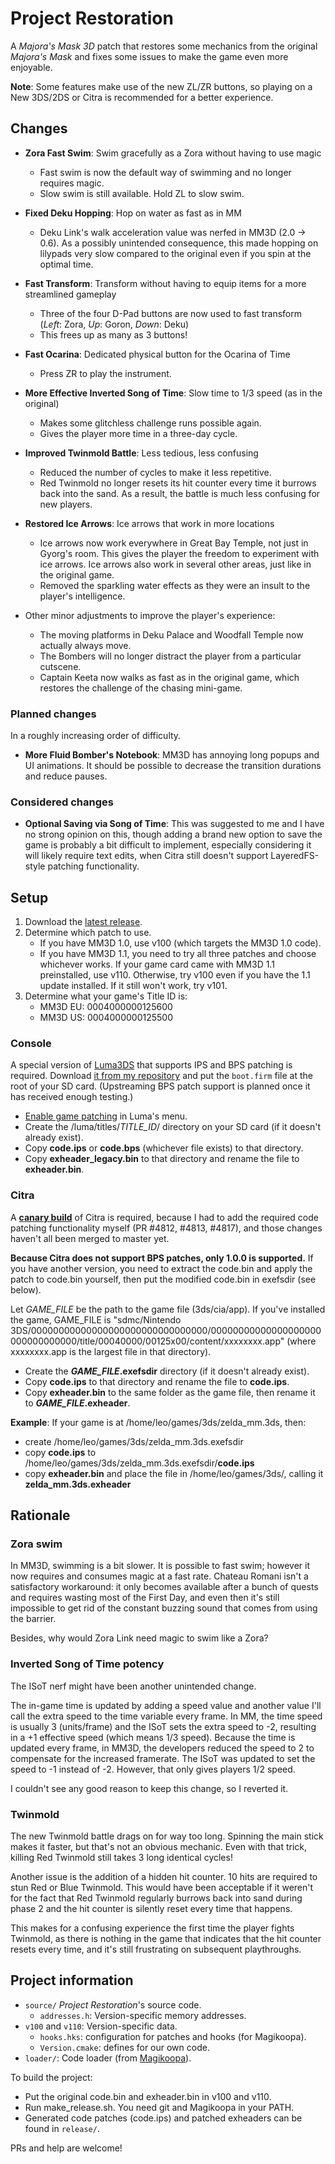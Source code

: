 # Project Restoration

A *Majora's Mask 3D* patch that restores some mechanics from the original *Majora's Mask*
and fixes some issues to make the game even more enjoyable.

**Note**: Some features make use of the new ZL/ZR buttons,
so playing on a New 3DS/2DS or Citra is recommended for a better experience.

## Changes

* **Zora Fast Swim**: Swim gracefully as a Zora without having to use magic
  * Fast swim is now the default way of swimming and no longer requires magic.
  * Slow swim is still available. Hold ZL to slow swim.

* **Fixed Deku Hopping**: Hop on water as fast as in MM
  * Deku Link's walk acceleration value was nerfed in MM3D (2.0 -> 0.6). As a possibly unintended consequence, this made hopping on lilypads very slow compared to the original even if you spin at the optimal time.

* **Fast Transform**: Transform without having to equip items for a more streamlined gameplay
  * Three of the four D-Pad buttons are now used to fast transform (*Left*: Zora, *Up*: Goron, *Down*: Deku)
  * This frees up as many as 3 buttons!

* **Fast Ocarina**: Dedicated physical button for the Ocarina of Time
  * Press ZR to play the instrument.

* **More Effective Inverted Song of Time**: Slow time to 1/3 speed (as in the original)
  * Makes some glitchless challenge runs possible again.
  * Gives the player more time in a three-day cycle.

* **Improved Twinmold Battle**: Less tedious, less confusing
  * Reduced the number of cycles to make it less repetitive.
  * Red Twinmold no longer resets its hit counter every time it burrows back into the sand. As a result, the battle is much less confusing for new players.

* **Restored Ice Arrows**: Ice arrows that work in more locations
  * Ice arrows now work everywhere in Great Bay Temple, not just in Gyorg's room. This gives the player the freedom to experiment with ice arrows. Ice arrows also work in several other areas, just like in the original game.
  * Removed the sparkling water effects as they were an insult to the player's intelligence.

* Other minor adjustments to improve the player's experience:
  * The moving platforms in Deku Palace and Woodfall Temple now actually always move.
  * The Bombers will no longer distract the player from a particular cutscene.
  * Captain Keeta now walks as fast as in the original game, which restores the challenge of the chasing mini-game.

### Planned changes

In a roughly increasing order of difficulty.

* **More Fluid Bomber's Notebook**: MM3D has annoying long popups and UI animations. It should be possible to decrease the transition durations and reduce pauses.

### Considered changes

* **Optional Saving via Song of Time**: This was suggested to me and I have no strong opinion on this, though adding a brand new option to save the game is probably a bit difficult to implement, especially considering it will likely require text edits, when Citra still doesn't support LayeredFS-style patching functionality.


## Setup

1. Download the [latest release](https://github.com/leoetlino/project-restoration/releases).
2. Determine which patch to use.
    * If you have MM3D 1.0, use v100 (which targets the MM3D 1.0 code).
    * If you have MM3D 1.1, you need to try all three patches and choose whichever works. If your game card came with MM3D 1.1 preinstalled, use v110. Otherwise, try v100 even if you have the 1.1 update installed. If it still won't work, try v101.
3. Determine what your game's Title ID is:
    * MM3D EU: 0004000000125600
    * MM3D US: 0004000000125500

### Console

A special version of [Luma3DS](https://github.com/AuroraWright/Luma3DS) that supports IPS and BPS patching is required. Download [it from my repository](https://github.com/leoetlino/Luma3DS/releases) and put the `boot.firm` file at the root of your SD card. (Upstreaming BPS patch support is planned once it has received enough testing.)

* [Enable game patching](https://github.com/AuroraWright/Luma3DS/wiki/Optional-features) in Luma's menu.
* Create the /luma/titles/*TITLE_ID*/ directory on your SD card (if it doesn't already exist).
* Copy **code.ips** or **code.bps** (whichever file exists) to that directory.
* Copy **exheader_legacy.bin** to that directory and rename the file to **exheader.bin**.

### Citra

A [**canary build**](https://citra-emu.org/download/) of Citra is required, because I had to add the required code patching functionality myself (PR #4812, #4813, #4817), and those changes haven't all been merged to master yet.

**Because Citra does not support BPS patches, only 1.0.0 is supported.** If you have another version, you need to extract the code.bin and apply the patch to code.bin yourself, then put the modified code.bin in exefsdir (see below).

Let *GAME_FILE* be the path to the game file (3ds/cia/app). If you've installed the game, GAME_FILE is "sdmc/Nintendo 3DS/00000000000000000000000000000000/00000000000000000000000000000000/title/00040000/00125x00/content/xxxxxxxx.app" (where xxxxxxxx.app is the largest file in that directory).

* Create the ***GAME_FILE*.exefsdir** directory (if it doesn't already exist).
* Copy **code.ips** to that directory and rename the file to **code.ips**.
* Copy **exheader.bin** to the same folder as the game file, then rename it to ***GAME_FILE*.exheader**.

**Example**: If your game is at /home/leo/games/3ds/zelda_mm.3ds, then:

* create /home/leo/games/3ds/zelda_mm.3ds.exefsdir
* copy **code.ips** to /home/leo/games/3ds/zelda_mm.3ds.exefsdir/**code.ips**
* copy **exheader.bin** and place the file in /home/leo/games/3ds/, calling it **zelda_mm.3ds.exheader**

## Rationale

### Zora swim
In MM3D, swimming is a bit slower. It is possible to fast swim; however it now requires and consumes magic at a fast rate. Chateau Romani isn't a satisfactory workaround: it only becomes available after a bunch of quests and requires wasting most of the First Day, and even then it's still impossible to get rid of the constant buzzing sound that comes from using the barrier.

Besides, why would Zora Link need magic to swim like a Zora?

### Inverted Song of Time potency

The ISoT nerf might have been another unintended change.

The in-game time is updated by adding a speed value and another value I'll call the extra speed to the time variable every frame. In MM, the time speed is usually 3 (units/frame) and the ISoT sets the extra speed to -2, resulting in a +1 effective speed (which means 1/3 speed). Because the time is updated every frame, in MM3D, the developers reduced the speed to 2 to compensate for the increased framerate. The ISoT was updated to set the speed to -1 instead of -2. However, that only gives players 1/2 speed.

I couldn't see any good reason to keep this change, so I reverted it.

### Twinmold

The new Twinmold battle drags on for way too long. Spinning the main stick makes it faster, but that's not an obvious mechanic. Even with that trick, killing Red Twinmold still takes 3 long identical cycles!

Another issue is the addition of a hidden hit counter. 10 hits are required to stun Red or Blue Twinmold. This would have been acceptable if it weren't for the fact that Red Twinmold regularly burrows back into sand during phase 2
and the hit counter is silently reset every time that happens.

This makes for a confusing experience the first time the player fights Twinmold,
as there is nothing in the game that indicates that the hit counter resets every time,
and it's still frustrating on subsequent playthroughs.


## Project information
* `source/` *Project Restoration*'s source code.
  * `addresses.h`: Version-specific memory addresses.
* `v100` and `v110`: Version-specific data.
    * `hooks.hks`: configuration for patches and hooks (for Magikoopa).
    * `Version.cmake`: defines for our own code.
* `loader/`: Code loader (from [Magikoopa](https://github.com/RicBent/Magikoopa)).

To build the project:

* Put the original code.bin and exheader.bin in v100 and v110.
* Run make_release.sh. You need git and Magikoopa in your PATH.
* Generated code patches (code.ips) and patched exheaders can be found in `release/`.

PRs and help are welcome!
